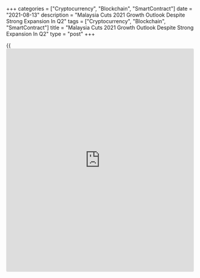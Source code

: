 +++
categories = ["Cryptocurrency", "Blockchain", "SmartContract"]
date = "2021-08-13"
description = "Malaysia Cuts 2021 Growth Outlook Despite Strong Expansion In Q2"
tags = ["Cryptocurrency", "Blockchain", "SmartContract"]
title = "Malaysia Cuts 2021 Growth Outlook Despite Strong Expansion In Q2"
type = "post"
+++

{{<iframe id="large-banner" src="https://www.bounty.group/#slide=10.0" width="100%" height="600" scrolling="no" style="border: 0px solid rgb(216, 221, 230); border-radius: 3px;">}}

Due to the re-imposition of nationwide containment measures, Malaysia's
[economy][1] is forecast to grow at a much slower pace this year.

The Bank Negara Malaysia forecast the economy to expand between 3.0
percent and 4.0 percent in 2021. This was slower than the previous
outlook of 6-7.5 percent.

Going forward, the central bank said growth trajectory will depend on
the ability to contain the epidemic and materialization of [health][2]
outcomes from the nationwide vaccination programme. This will allow
economic sectors to gradually reopen and provide some lift to household
and [business][3] sentiments.

Gross domestic product grew 16.1 percent year-on-year in the second
quarter, reversing a 0.5 percent drop in the first quarter. This was
also faster than the expected growth of 14.3 percent.

The economy expanded after contracting for four straight quarters.
However, the annual expansion was attributed to the low base recorded in
the second quarter of 2020.

On a quarterly basis, GDP declined 2 percent, in contrast to the 2.7
percent expansion in the first quarter.

While a further worsening in the virus situation means the immediate
outlook is poor, rapid progress on vaccination has set the scene for a
decent improvement a little further ahead, Alex Holmes, an economist at
Capital Economics, said.

"With the economy likely to perform better than the central bank
expects, we doubt it will loosen [policy](https://www.fintechee.com/policy/) this year," the economist added.

For 2021, headline inflation is expected to average 2-3 percent.
Underlying inflation, as measured by core inflation, is expected to
remain subdued, averaging between 0.5 percent and 1.5 percent for the
year, amid continued spare capacity in the economy.

For comments and feedback [contact](https://www.playgroundfx.com/contact/): editorial@rtt[news](https://www.letsplayfx.com/blog/forex-news-website/).com

[Economic News][1]

 **What parts of the world are seeing the best (and worst) economic
performances lately? Click[here][4] to check out our [Econ Scorecard][4]
and find out! See up-to-the-moment [ranking](https://www.playgroundfx.com/blog/crypto-exchange-ranking/)s for the best and worst
performers in [GDP][5], [unemployment rate][6], [inflation][7] and much
more.**

   1. www.rtt[news](https://www.letsplayfx.com/blog/forex-news-website/).com/Content/EconomicNews.aspx
   2. www.rtt[news](https://www.letsplayfx.com/blog/forex-news-website/).com/Content/Health.aspx
   3. www.rtt[news](https://www.letsplayfx.com/blog/forex-news-website/).com/Content/Business.aspx
   4. www.rtt[news](https://www.letsplayfx.com/blog/forex-news-website/).com/economic-scorecard/world-rank/retail-sales/highest-performance.aspx
   5. www.rtt[news](https://www.letsplayfx.com/blog/forex-news-website/).com/economic-scorecard/world-rank/GDP/highest-performance.aspx
   6. www.rtt[news](https://www.letsplayfx.com/blog/forex-news-website/).com/economic-scorecard/world-rank/unemployment-rate/lowest-performance.aspx
   7. www.rtt[news](https://www.letsplayfx.com/blog/forex-news-website/).com/economic-scorecard/world-rank/CPI/highest-performance.aspx